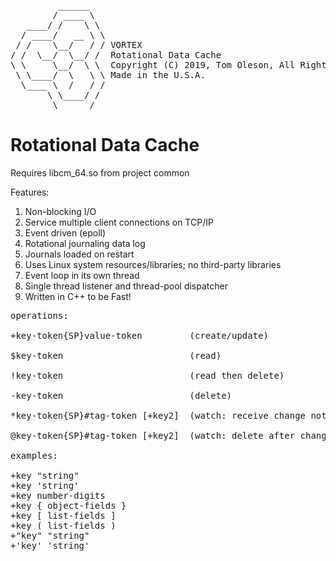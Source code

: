 <pre>
         ______
        / ____ \
   ____/ /    \ \
  / ____/   __ \ \
 / /    \__/   / / VORTEX
/ /  \__/  \__/ /  Rotational Data Cache
\ \     \__/  \ \  Copyright (C) 2019, Tom Oleson, All Rights Reserved.
 \ \____/  \   \ \ Made in the U.S.A.
  \____ \  /   / /
       \ \____/ /
        \______/
</pre>

# Rotational Data Cache

Requires libcm_64.so from project common

Features:
1. Non-blocking I/O
2. Service multiple client connections on TCP/IP
3. Event driven (epoll)
4. Rotational journaling data log
5. Journals loaded on restart
6. Uses Linux system resources/libraries; no third-party libraries
7. Event loop in its own thread
8. Single thread listener and thread-pool dispatcher
9. Written in C++ to be Fast!


<pre>
operations:

+key-token{SP}value-token         (create/update)

$key-token                        (read)

!key-token                        (read then delete)

-key-token                        (delete)

*key-token{SP}#tag-token [+key2]  (watch: receive change notifications and optionally copy data to second key)

@key-token{SP}#tag-token [+key2]  (watch: delete after change notification and optionally copy data to second key)

examples:

+key "string"
+key 'string'
+key number-digits
+key { object-fields }
+key [ list-fields ]
+key ( list-fields )
+"key" "string"
+'key' 'string'

</pre>

